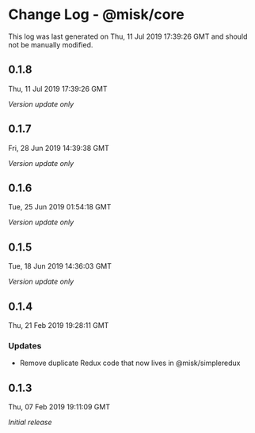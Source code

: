 # Change Log - @misk/core

This log was last generated on Thu, 11 Jul 2019 17:39:26 GMT and should not be manually modified.

## 0.1.8
Thu, 11 Jul 2019 17:39:26 GMT

*Version update only*

## 0.1.7
Fri, 28 Jun 2019 14:39:38 GMT

*Version update only*

## 0.1.6
Tue, 25 Jun 2019 01:54:18 GMT

*Version update only*

## 0.1.5
Tue, 18 Jun 2019 14:36:03 GMT

*Version update only*

## 0.1.4
Thu, 21 Feb 2019 19:28:11 GMT

### Updates

- Remove duplicate Redux code that now lives in @misk/simpleredux

## 0.1.3
Thu, 07 Feb 2019 19:11:09 GMT

*Initial release*


